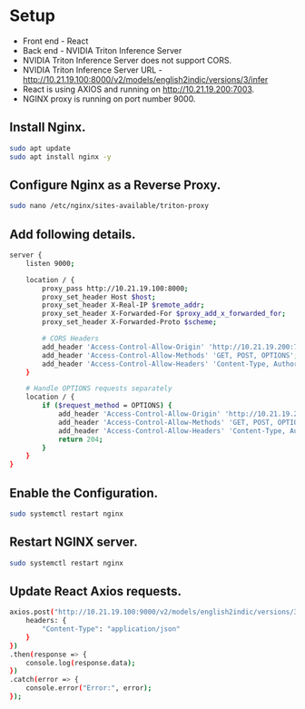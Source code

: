 # Setup 
- Front end - React
- Back end - NVIDIA Triton Inference Server
- NVIDIA Triton Inference Server does not support CORS.
- NVIDIA Triton Inference Server URL - http://10.21.19.100:8000/v2/models/english2indic/versions/3/infer
- React is using AXIOS and running on http://10.21.19.200:7003.
- NGINX proxy is running on port number 9000.

## Install Nginx.

```sh
sudo apt update
sudo apt install nginx -y
```

## Configure Nginx as a Reverse Proxy.

```sh
sudo nano /etc/nginx/sites-available/triton-proxy
```

## Add following details.

```sh
server {
    listen 9000;

    location / {
        proxy_pass http://10.21.19.100:8000;
        proxy_set_header Host $host;
        proxy_set_header X-Real-IP $remote_addr;
        proxy_set_header X-Forwarded-For $proxy_add_x_forwarded_for;
        proxy_set_header X-Forwarded-Proto $scheme;

        # CORS Headers
        add_header 'Access-Control-Allow-Origin' 'http://10.21.19.200:7003';
        add_header 'Access-Control-Allow-Methods' 'GET, POST, OPTIONS';
        add_header 'Access-Control-Allow-Headers' 'Content-Type, Authorization';
    }

    # Handle OPTIONS requests separately
    location / {
        if ($request_method = OPTIONS) {
            add_header 'Access-Control-Allow-Origin' 'http://10.21.19.200:7003';
            add_header 'Access-Control-Allow-Methods' 'GET, POST, OPTIONS';
            add_header 'Access-Control-Allow-Headers' 'Content-Type, Authorization';
            return 204;
        }
    }
}
```

## Enable the Configuration.

```sh
sudo systemctl restart nginx
```

## Restart NGINX server.

```sh
sudo systemctl restart nginx
```

## Update React Axios requests.

```sh
axios.post("http://10.21.19.100:9000/v2/models/english2indic/versions/3/infer", data, {
    headers: {
        "Content-Type": "application/json"
    }
})
.then(response => {
    console.log(response.data);
})
.catch(error => {
    console.error("Error:", error);
});
```
